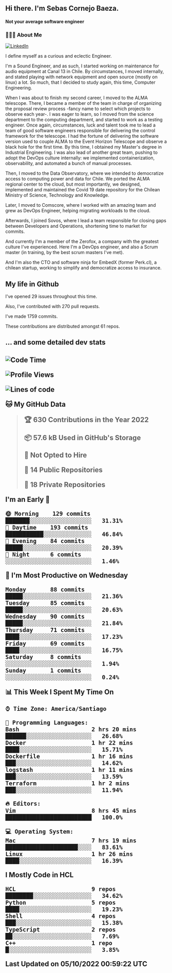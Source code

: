 <h2> Hi there.  I'm Sebas Cornejo Baeza.</h2>
<h4> Not your average software engineer</h4>
<h3> 👨🏻‍💻 About Me </h3>
<a href="http://linkedin.com/in/sebastian-cornejo-baeza/"><img alt="LinkedIn" src="https://img.shields.io/badge/Sebas%20Cornejo%20-informational?style=appveyor&logo=linkedin"></a>


I define myself as a curious and eclectic Engineer.

I'm a Sound Engineer, and as such, I started working on maintenance for audio equipment at Canal 13 in Chile.
By circumstances, I moved internally, and stated playing with network equipment and open source (mostly on linux) 
a lot. So much, that I decided to study again, this time, Computer Engineering.

When I was about to finish my second career, I moved to the ALMA telescope. There, I became a member of the team
in charge of organizing the proposal review process -fancy name to select which projects to observe each year-. 
I was eager to learn, so I moved from the science department to the computing department, and started to work as 
a testing engineer. Once again, circumstances, luck and talent took me to lead a team of good software engineers 
responsible for delivering the control framework for the telescope. I had the fortune of delivering the software
version used to couple ALMA to the Event Horizon Telescope and observe a black hole for the first time.
By this time, I obtained my Master's degree in Industrial Engineering.
I was also lead of another great team, pushing to adopt the DevOps culture internally: we implemented containerization, observability, and automated a bunch of manual processes.

Then, I moved to the Data Observatory, where we intended to democratize access to computing power
and data for Chile. We ported the ALMA regional center to the cloud, but most importantly, we designed, implemented
and maintained the Covid 19 date repository for the Chilean Ministry of Science, Technology and Knowledge.

Later, I moved to Comscore, where I worked with an amazing team and grew as DevOps Engineer, helping migrating workloads to the cloud.

Afterwards, I joined Sovos, where I lead a team responsible for closing gaps between Developers and Operations, shortening time to market for commits.

And currently I'm a member of the Zerofox, a company with the greatest culture I've experienced. Here I'm a DevOps
engineer, and also a Scrum master (in training, by the best scrum masters I've met).
 
And I'm also the CTO and software ninja for EmbedX (former Perk.cl), a chilean startup, working to simplify and democratize access to insurance.

<h2> My life in Github </h2>

I've opened 29 issues throughout this time.

Also, I've contributed with 270 pull requests.

I've made 1759 commits.

These contributions are distributed amongst 61 repos.

<h2>... and some detailed dev stats<h2>

<!--START_SECTION:waka-->
![Code Time](http://img.shields.io/badge/Code%20Time-153%20hrs%2035%20mins-blue)

![Profile Views](http://img.shields.io/badge/Profile%20Views-3-blue)

![Lines of code](https://img.shields.io/badge/From%20Hello%20World%20I%27ve%20Written-542%20Thousand%20lines%20of%20code-blue)

**🐱 My GitHub Data** 

> 🏆 630 Contributions in the Year 2022
 > 
> 📦 57.6 kB Used in GitHub's Storage 
 > 
> 🚫 Not Opted to Hire
 > 
> 📜 14 Public Repositories 
 > 
> 🔑 18 Private Repositories  
 > 
**I'm an Early 🐤** 

```text
🌞 Morning    129 commits    ███████░░░░░░░░░░░░░░░░░░   31.31% 
🌆 Daytime    193 commits    ███████████░░░░░░░░░░░░░░   46.84% 
🌃 Evening    84 commits     █████░░░░░░░░░░░░░░░░░░░░   20.39% 
🌙 Night      6 commits      ░░░░░░░░░░░░░░░░░░░░░░░░░   1.46%

```
📅 **I'm Most Productive on Wednesday** 

```text
Monday       88 commits     █████░░░░░░░░░░░░░░░░░░░░   21.36% 
Tuesday      85 commits     █████░░░░░░░░░░░░░░░░░░░░   20.63% 
Wednesday    90 commits     █████░░░░░░░░░░░░░░░░░░░░   21.84% 
Thursday     71 commits     ████░░░░░░░░░░░░░░░░░░░░░   17.23% 
Friday       69 commits     ████░░░░░░░░░░░░░░░░░░░░░   16.75% 
Saturday     8 commits      ░░░░░░░░░░░░░░░░░░░░░░░░░   1.94% 
Sunday       1 commits      ░░░░░░░░░░░░░░░░░░░░░░░░░   0.24%

```


📊 **This Week I Spent My Time On** 

```text
⌚︎ Time Zone: America/Santiago

💬 Programming Languages: 
Bash                     2 hrs 20 mins       ██████░░░░░░░░░░░░░░░░░░░   26.68% 
Docker                   1 hr 22 mins        ████░░░░░░░░░░░░░░░░░░░░░   15.71% 
Dockerfile               1 hr 16 mins        ███░░░░░░░░░░░░░░░░░░░░░░   14.62% 
logstash                 1 hr 11 mins        ███░░░░░░░░░░░░░░░░░░░░░░   13.59% 
Terraform                1 hr 2 mins         ███░░░░░░░░░░░░░░░░░░░░░░   11.94%

🔥 Editors: 
Vim                      8 hrs 45 mins       █████████████████████████   100.0%

💻 Operating System: 
Mac                      7 hrs 19 mins       █████████████████████░░░░   83.61% 
Linux                    1 hr 26 mins        ████░░░░░░░░░░░░░░░░░░░░░   16.39%

```

**I Mostly Code in HCL** 

```text
HCL                      9 repos             ████████░░░░░░░░░░░░░░░░░   34.62% 
Python                   5 repos             ████░░░░░░░░░░░░░░░░░░░░░   19.23% 
Shell                    4 repos             ███░░░░░░░░░░░░░░░░░░░░░░   15.38% 
TypeScript               2 repos             ██░░░░░░░░░░░░░░░░░░░░░░░   7.69% 
C++                      1 repo              █░░░░░░░░░░░░░░░░░░░░░░░░   3.85%

```



 Last Updated on 05/10/2022 00:59:22 UTC
<!--END_SECTION:waka-->
